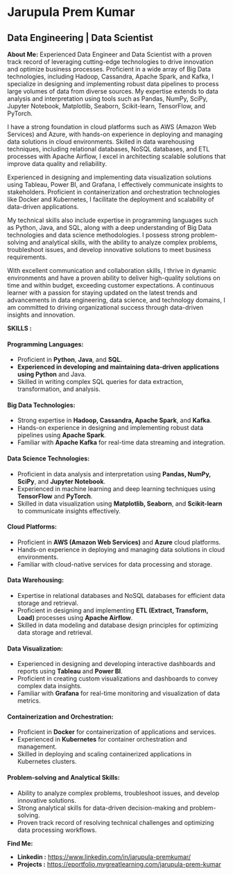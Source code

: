 # Jarupula Prem Kumar
## Data Engineering | Data Scientist
**About Me:**
Experienced Data Engineer and Data Scientist with a proven track record of leveraging cutting-edge technologies to drive innovation and optimize business processes. Proficient in a wide array of Big Data technologies, including Hadoop, Cassandra, Apache Spark, and Kafka, I specialize in designing and implementing robust data pipelines to process large volumes of data from diverse sources. My expertise extends to data analysis and interpretation using tools such as Pandas, NumPy, SciPy, Jupyter Notebook, Matplotlib, Seaborn, Scikit-learn, TensorFlow, and PyTorch.

I have a strong foundation in cloud platforms such as AWS (Amazon Web Services) and Azure, with hands-on experience in deploying and managing data solutions in cloud environments. Skilled in data warehousing techniques, including relational databases, NoSQL databases, and ETL processes with Apache Airflow, I excel in architecting scalable solutions that improve data quality and reliability.

Experienced in designing and implementing data visualization solutions using Tableau, Power BI, and Grafana, I effectively communicate insights to stakeholders. Proficient in containerization and orchestration technologies like Docker and Kubernetes, I facilitate the deployment and scalability of data-driven applications.

My technical skills also include expertise in programming languages such as Python, Java, and SQL, along with a deep understanding of Big Data technologies and data science methodologies. I possess strong problem-solving and analytical skills, with the ability to analyze complex problems, troubleshoot issues, and develop innovative solutions to meet business requirements.

With excellent communication and collaboration skills, I thrive in dynamic environments and have a proven ability to deliver high-quality solutions on time and within budget, exceeding customer expectations. A continuous learner with a passion for staying updated on the latest trends and advancements in data engineering, data science, and technology domains, I am committed to driving organizational success through data-driven insights and innovation.

**SKILLS :**</br>
#### Programming Languages:

- Proficient in **Python**, **Java**, and **SQL**.
- **Experienced in developing and maintaining data-driven applications using Python** and Java.
- Skilled in writing complex SQL queries for data extraction, transformation, and analysis.

#### Big Data Technologies:

- Strong expertise in **Hadoop, Cassandra, Apache Spark**, and **Kafka**.
- Hands-on experience in designing and implementing robust data pipelines using **Apache Spark**.
- Familiar with **Apache Kafka** for real-time data streaming and integration.

#### Data Science Technologies:

- Proficient in data analysis and interpretation using **Pandas, NumPy, SciPy**, and **Jupyter Notebook**.
- Experienced in machine learning and deep learning techniques using **TensorFlow** and **PyTorch**.
- Skilled in data visualization using **Matplotlib, Seaborn**, and **Scikit-learn** to communicate insights effectively.

#### Cloud Platforms:

- Proficient in **AWS (Amazon Web Services)** and **Azure** cloud platforms.
- Hands-on experience in deploying and managing data solutions in cloud environments.
- Familiar with cloud-native services for data processing and storage.

#### Data Warehousing:

- Expertise in relational databases and NoSQL databases for efficient data storage and retrieval.
- Proficient in designing and implementing **ETL (Extract, Transform, Load)** processes using **Apache Airflow**.
- Skilled in data modeling and database design principles for optimizing data storage and retrieval.

#### Data Visualization:

- Experienced in designing and developing interactive dashboards and reports using **Tableau** and **Power BI**.
- Proficient in creating custom visualizations and dashboards to convey complex data insights.
- Familiar with **Grafana** for real-time monitoring and visualization of data metrics.

#### Containerization and Orchestration:

- Proficient in **Docker** for containerization of applications and services.
- Experienced in **Kubernetes** for container orchestration and management.
- Skilled in deploying and scaling containerized applications in Kubernetes clusters.

#### Problem-solving and Analytical Skills:

- Ability to analyze complex problems, troubleshoot issues, and develop innovative solutions.
- Strong analytical skills for data-driven decision-making and problem-solving.
- Proven track record of resolving technical challenges and optimizing data processing workflows.
  
**Find Me:**</br>
  - <b> Linkedin :</b> https://www.linkedin.com/in/jarupula-premkumar/
  - <b> Projects :</b> https://eportfolio.mygreatlearning.com/jarupula-prem-kumar
  
